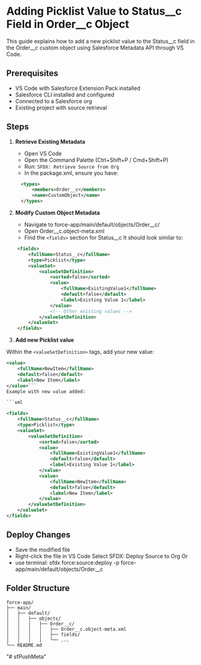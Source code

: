 
# Adding Picklist Value to Status__c Field in Order__c Object

This guide explains how to add a new picklist value to the Status__c field in the Order__c custom object using Salesforce Metadata API through VS Code.

## Prerequisites

- VS Code with Salesforce Extension Pack installed
- Salesforce CLI installed and configured
- Connected to a Salesforce org
- Existing project with source retrieval

## Steps

1. **Retrieve Existing Metadata**
   - Open VS Code
   - Open the Command Palette (Ctrl+Shift+P / Cmd+Shift+P)
   - Run: `SFDX: Retrieve Source from Org`
   - In the package.xml, ensure you have:

   ```xml
     <types>
         <members>Order__c</members>
         <name>CustomObject</name>
     </types>
2. **Modify Custom Object Metadata**

    - Navigate to force-app/main/default/objects/Order__c/
    - Open Order__c.object-meta.xml
    - Find the `<fields>` section for Status__c
    It should look similar to:

```xml
    <fields>
        <fullName>Status__c</fullName>
        <type>Picklist</type>
        <valueSet>
            <valueSetDefinition>
                <sorted>false</sorted>
                <value>
                    <fullName>ExistingValue1</fullName>
                    <default>false</default>
                    <label>Existing Value 1</label>
                </value>
                <!-- Other existing values -->
            </valueSetDefinition>
        </valueSet>
    </fields>
```

3. **Add new Picklist value**

 Within the `<valueSetDefinition>` tags, add your new value:

```xml
<value>
    <fullName>NewItem</fullName>
    <default>false</default>
    <label>New Item</label>
</value>```
Example with new value added:

```xml

<fields>
    <fullName>Status__c</fullName>
    <type>Picklist</type>
    <valueSet>
        <valueSetDefinition>
            <sorted>false</sorted>
            <value>
                <fullName>ExistingValue1</fullName>
                <default>false</default>
                <label>Existing Value 1</label>
            </value>
            <value>
                <fullName>NewItem</fullName>
                <default>false</default>
                <label>New Item</label>
            </value>
        </valueSetDefinition>
    </valueSet>
</fields>
```

## Deploy Changes

 -   Save the modified file
 -   Right-click the file in VS Code
        Select SFDX: Deploy Source to Org
    Or
 -    use terminal:
     sfdx force:source:deploy -p force-app/main/default/objects/Order__c

## Folder Structure
```plaintext
force-app/
├── main/
│   ├── default/
│   │   ├── objects/
│   │   │   ├── Order__c/
│   │   │   │   ├── Order__c.object-meta.xml
│   │   │   │   ├── fields/
│   │   │   │   └── ...
└── README.md
```




"# sfPushMeta" 
